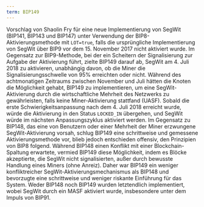 ```yaml
---
term: BIP149
---
```


Vorschlag von Shaolin Fry für eine neue Implementierung von SegWit (BIP141, BIP143 und BIP147) unter Verwendung der BIP8-Aktivierungsmethode mit `LOT=true`, falls die ursprüngliche Implementierung von SegWit über BIP9 vor dem 15. November 2017 nicht aktiviert wurde. Im Gegensatz zur BIP9-Methode, bei der ein Scheitern der Signalisierung zur Aufgabe der Aktivierung führt, zielte BIP149 darauf ab, SegWit am 4. Juli 2018 zu aktivieren, unabhängig davon, ob die Miner die Signalisierungsschwelle von 95% erreichten oder nicht. Während des achtmonatigen Zeitraums zwischen November und Juli hätten die Knoten die Möglichkeit gehabt, BIP149 zu implementieren, um eine SegWit-Aktivierung durch die wirtschaftliche Mehrheit des Netzwerks zu gewährleisten, falls keine Miner-Aktivierung stattfand (UASF). Sobald die erste Schwierigkeitsanpassung nach dem 4. Juli 2018 erreicht wurde, würde die Aktivierung in den Status `LOCKED_IN` übergehen, und SegWit würde im nächsten Anpassungszyklus aktiviert werden. Im Gegensatz zu BIP148, das eine von Benutzern oder einer Mehrheit der Miner erzwungene SegWit-Aktivierung vorsah, schlug BIP149 eine schrittweise und gemessene Aktivierungsmethode vor, blieb jedoch entschieden offensiv, den Prinzipien von BIP8 folgend. Während BIP148 einen Konflikt mit einer Blockchain-Spaltung erwartete, vermied BIP149 diese Möglichkeit, indem es Blöcke akzeptierte, die SegWit nicht signalisierten, außer durch bewusste Handlung eines Miners (ohne Anreiz). Daher war BIP149 ein weniger konfliktreicher SegWit-Aktivierungsmechanismus als BIP148 und bevorzugte eine schrittweise und weniger riskante Einführung für das System. Weder BIP148 noch BIP149 wurden letztendlich implementiert, wobei SegWit durch ein MASF aktiviert wurde, insbesondere unter dem Impuls von BIP91.